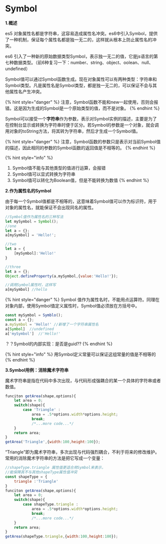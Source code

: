 # Symbol

**1.概述**

es5 对象属性名都是字符串，这容易造成属性名冲突。es6中引入Symbol，提供了一种机制，保证每个属性名都是独一无二的，这样就从根本上防止属性名的冲突。

es6 引入了一种新的原始数据类型Symbol，表示独一无二的值，它是js语言的第七种数据类型。（前6种复习一下：number、string、object、oolean、null、undefined）

Symbol值可以通过Symbol函数生成。现在对象属性可以有两种类型：字符串和Symbol类型。凡是属性名是Symbol类型，都是独一无二的，可以保证不会与其他属性名产生冲突。

{% hint style="danger" %}
注意，Symbol函数不能和new一起使用，否则会报错。这是因为生成的Symbol是一个原始类型的值，而不是对象。
{% endhint %}

Symbol可以接受一个**字符串**作为参数，表示对Symbol实例的描述，主要是为了在控制台显示或转换为字符串时便于区分。若Symbol的参数是一个对象，就会调用对象的toString方法，将其转为字符串，然后才生成一个Symbol值。

{% hint style="danger" %}
注意，Symbol函数的参数只是表示对当前Symbol值的描述，因此相同的参数的Symbol函数的返回值是不相等的。
{% endhint %}

{% hint style="info" %}
1. Symbol值不能与其他类型的值进行运算，会报错
2. Symbol值可以显式转换为字符串
3. Symbol值可以转化为Boolean值，但是不能转换为数值
{% endhint %}

**2.作为属性名的Symbol**

由于每一个Symbol值都是不相等的，这意味着Symbol值可以作为标识符，用于对象的属性名，就能保证不会出现同名的属性。

```javascript
//Symbol值作为属性名的三种写法
let mySymbol = Symbol();
//one
let a = {};
a[mySymbol] = 'Hello!';

//two
let a = {
    [mySymbol]:'Hello!'
}

//three
let a = {};
Object.defineProperty(a,mySymbol,{value:'Hello!'});

//调用Symbol属性时，这样写
a[mySymbol] //hello
```

{% hint style="danger" %}
Symbol 值作为属性名时，不能用点运算符。同理在对象内部，使用Symbol值定义属性时，Symbol值必须放在方括号中。

```javascript
const mySymbol = Symblo();
const a = {};
a.mySymbol = 'Hello!' //新增了一个字符串属性名
a[Symbol]  //undefined
a['mySymbol']  //'Hello!'
```

？？Symbol的内部实现：是否是guid??
{% endhint %}

{% hint style="info" %}
用Symbol定义常量可以保证这组常量的值是不相等的
{% endhint %}

**3.Symbol用例：消除魔术字符串**

魔术字符串是指在代码中多次出现，与代码形成强耦合的某一个具体的字符串或者数值。

```javascript
funciton getArea(shape,options){
	let area = 0;
	switch(shape){
		case 'Triangle' :
			area = .5*options.width*options.height;
			break;
			/*...more code...*/
	}
	return area;
}
getArea('Triangle',{width:100,height:100});
```

“Triangle”即为魔术字符串，多次出现与代码强烈耦合，不利于将来的修改维护。常用的消除魔术字符串的方法是把它写成一个变量：

```javascript
//shapeType.triangle 属性值更适合用Symbol来表示，
//能保障其不与其他shapeType属性值冲突
const shapeType = {
	triangle :'Triangle'
}
funciton getArea(shape,options){
	let area = 0;
	switch(shape){
		case shapeType.triangle :
			area = .5*options.width*options.height;
			break;
			/*...more code...*/
	}
	return area;
}
getArea(shapeType.triangle,{width:100,height:100});
```




